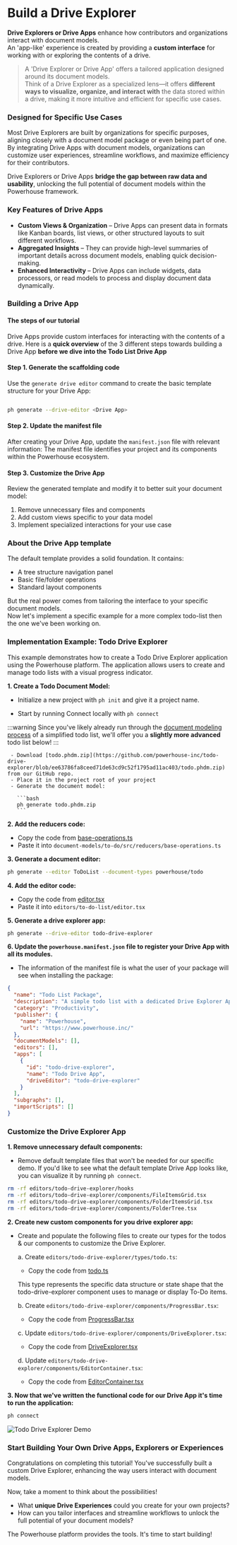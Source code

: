 # Build a Drive Explorer

**Drive Explorers or Drive Apps** enhance how contributors and organizations interact with document models.   
An 'app-like' experience is created by providing a **custom interface** for working with or exploring the contents of a drive.  
> A 'Drive Explorer or Drive App' offers a tailored application designed around its document models.   
Think of a Drive Explorer as a specialized lens—it offers **different ways to visualize, organize, and interact with** the data stored within a drive, making it more intuitive and efficient for specific use cases.

### **Designed for Specific Use Cases**

Most Drive Explorers are built by organizations for specific purposes, aligning closely with a document model package or even being part of one. By integrating Drive Apps with document models, organizations can customize user experiences, streamline workflows, and maximize efficiency for their contributors.

Drive Explorers or Drive Apps **bridge the gap between raw data and usability**, unlocking the full potential of document models within the Powerhouse framework.

### **Key Features of Drive Apps**

- **Custom Views & Organization** – Drive Apps can present data in formats like Kanban boards, list views, or other structured layouts to suit different workflows.
- **Aggregated Insights** – They can provide high-level summaries of important details across document models, enabling quick decision-making.
- **Enhanced Interactivity** – Drive Apps can include widgets, data processors, or read models to process and display document data dynamically.

### **Building a Drive App**

#### The steps of our tutorial

Drive Apps provide custom interfaces for interacting with the contents of a drive. 
Here is a **quick overview** of the 3 different steps towards building a Drive App **before we dive into the Todo List Drive App**

#### Step 1. Generate the scaffolding code

Use the `generate drive editor` command to create the basic template structure for your Drive App:

```bash

ph generate --drive-editor <Drive App>
```

#### Step 2. Update the manifest file

After creating your Drive App, update the `manifest.json` file with relevant information:
The manifest file identifies your project and its components within the Powerhouse ecosystem.

#### Step 3. Customize the Drive App

Review the generated template and modify it to better suit your document model:

1. Remove unnecessary files and components
2. Add custom views specific to your data model
3. Implement specialized interactions for your use case

### About the Drive App template

The default template provides a solid foundation. It contains:
- A tree structure navigation panel
- Basic file/folder operations
- Standard layout components   

But the real power comes from tailoring the interface to your specific document models.   
 Now let's implement a specific example for a more complex todo-list then the one we've been working on. 

### Implementation Example: Todo Drive Explorer

This example demonstrates how to create a Todo Drive Explorer application using the Powerhouse platform. 
The application allows users to create and manage todo lists with a visual progress indicator.

**1. Create a Todo Document Model:**
   - Initialize a new project with `ph init` and give it a project name. 

   - Start by running Connect locally with `ph connect`

:::warning
Since you've likely already run through the [document modeling process](/docs/academy/GetStarted/ToDoList/DefineToDoListDocumentModel) of a simplified todo list, we'll offer you a **slightly more advanced** todo list below! 
:::

     - Download [todo.phdm.zip](https://github.com/powerhouse-inc/todo-drive-explorer/blob/ee63786fa8ceed71de63cd9c52f1795ad11ac403/todo.phdm.zip) from our GitHub repo. 
     - Place it in the project root of your project
     - Generate the document model:

       ```bash
       ph generate todo.phdm.zip
       ```

**2. Add the reducers code:**
   - Copy the code from [base-operations.ts](https://github.com/powerhouse-inc/todo-drive-explorer/blob/ee63786fa8ceed71de63cd9c52f1795ad11ac403/document-models/to-do/src/reducers/base-operations.ts)
   - Paste it into `document-models/to-do/src/reducers/base-operations.ts`

**3. Generate a document editor:**
   ```bash
   ph generate --editor ToDoList --document-types powerhouse/todo
   ```

**4. Add the editor code:**
   - Copy the code from [editor.tsx](https://github.com/powerhouse-inc/todo-drive-explorer/blob/ee63786fa8ceed71de63cd9c52f1795ad11ac403/editors/to-do-list/editor.tsx)
   - Paste it into `editors/to-do-list/editor.tsx`

**5. Generate a drive explorer app:**
   ```bash
   ph generate --drive-editor todo-drive-explorer
   ```

**6. Update the `powerhouse.manifest.json` file to register your Drive App with all its modules.**

  - The information of the manifest file is what the user of your package will see when installing the package:

   ```json
   {
     "name": "Todo List Package",
     "description": "A simple todo list with a dedicated Drive Explorer App",
     "category": "Productivity",
     "publisher": {
       "name": "Powerhouse",
       "url": "https://www.powerhouse.inc/"
     },
     "documentModels": [],
     "editors": [],
     "apps": [
       {
         "id": "todo-drive-explorer",
         "name": "Todo Drive App",
         "driveEditor": "todo-drive-explorer"
       }
     ],
     "subgraphs": [],
     "importScripts": []
   }
   ```

### Customize the Drive Explorer App

**1. Remove unnecessary default components:**   

- Remove default template files that won't be needed for our specific demo. If you'd like to see what the default template Drive App looks like, you can visualize it by running `ph connect`.

```bash
rm -rf editors/todo-drive-explorer/hooks
rm -rf editors/todo-drive-explorer/components/FileItemsGrid.tsx
rm -rf editors/todo-drive-explorer/components/FolderItemsGrid.tsx
rm -rf editors/todo-drive-explorer/components/FolderTree.tsx
```

**2. Create new custom components for you drive explorer app:**

   - Create and populate the following files to create our types for the todos & our components to customize the Drive Explorer.

     a. Create `editors/todo-drive-explorer/types/todo.ts`:
     - Copy the code from [todo.ts](https://github.com/powerhouse-inc/todo-drive-explorer/blob/ee63786fa8ceed71de63cd9c52f1795ad11ac403/editors/todo-drive-explorer/types/todo.ts)

     This type represents the specific data structure or state shape that the todo-drive-explorer component uses to manage or display To-Do items.

     b. Create `editors/todo-drive-explorer/components/ProgressBar.tsx`:
     - Copy the code from [ProgressBar.tsx](https://github.com/powerhouse-inc/todo-drive-explorer/blob/ee63786fa8ceed71de63cd9c52f1795ad11ac403/editors/todo-drive-explorer/components/ProgressBar.tsx)

     c. Update `editors/todo-drive-explorer/components/DriveExplorer.tsx`:
     - Copy the code from [DriveExplorer.tsx](https://github.com/powerhouse-inc/todo-drive-explorer/blob/ee63786fa8ceed71de63cd9c52f1795ad11ac403/editors/todo-drive-explorer/components/DriveExplorer.tsx)

     d. Update `editors/todo-drive-explorer/components/EditorContainer.tsx`:
     - Copy the code from [EditorContainer.tsx](https://github.com/powerhouse-inc/todo-drive-explorer/blob/ee63786fa8ceed71de63cd9c52f1795ad11ac403/editors/todo-drive-explorer/components/EditorContainer.tsx)

**3. Now that we've written the functional code for our Drive App it's time to run the application:**
   ```bash
   ph connect
   ```

   ![Todo Drive Explorer Demo](https://raw.githubusercontent.com/powerhouse-inc/todo-drive-explorer/9a87871e61460e73ddf8635fd756a0cd991306d6/demo.gif)

### **Start Building Your Own Drive Apps, Explorers or Experiences**
Congratulations on completing this tutorial! You've successfully built a custom Drive Explorer, enhancing the way users interact with document models.

Now, take a moment to think about the possibilities!
- What **unique Drive Experiences** could you create for your own projects? 
- How can you tailor interfaces and streamline workflows to unlock the full potential of your document models? 

The Powerhouse platform provides the tools. It's time to start building!

